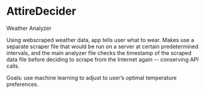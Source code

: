 # AttireDecider
Weather Analyzer

Using webscraped weather data, app tells user what to wear. Makes use a separate scraper file that would be run on a server at certain predetermined intervals, and the main analyzer file checks the timestamp of the scraped data file before deciding to scrape from the Internet again -- conserving API calls.

Goals: use machine learning to adjust to user’s optimal temperature preferences. 



